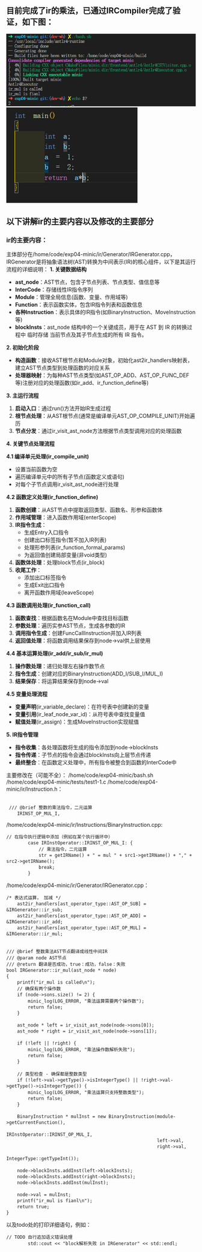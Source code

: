 
## 目前完成了ir的乘法，已通过IRCompiler完成了验证，如下图：
![alt text](figs/readmeBywh-image-1.png)
![alt text](figs/readmeBywh-image-2.png)

## 以下讲解ir的主要内容以及修改的主要部分

### ir的主要内容：
主体部分在/home/code/exp04-minic/ir/Generator/IRGenerator.cpp，IRGenerator是将抽象语法树(AST)转换为中间表示(IR)的核心组件，以下是其运行流程的详细说明：
**1. 关键数据结构**

- **ast_node**：AST节点，包含子节点列表、节点类型、值信息等
- **InterCode**：存储线性IR指令序列
- **Module**：管理全局信息(函数、变量、作用域等)
- **Function**：表示函数实体，包含IR指令列表和函数信息
- **各种Instruction**：表示具体的IR指令(如BinaryInstruction、MoveInstruction等)
- **blockInsts**：ast_node 结构中的一个关键成员，用于在 AST 到 IR 的转换过程中 临时存储 当前节点及其子节点生成的所有 IR 指令。

**2. 初始化阶段**

- **构造函数**：接收AST根节点和Module对象，初始化ast2ir_handlers映射表，建立AST节点类型到处理函数的对应关系
- **处理器映射**：为每种AST节点类型(如AST_OP_ADD、AST_OP_FUNC_DEF等)注册对应的处理函数(如ir_add、ir_function_define等)

**3. 主运行流程**

1. **启动入口**：通过run()方法开始IR生成过程
2. **根节点处理**：从AST根节点(通常是编译单元AST_OP_COMPILE_UNIT)开始遍历
3. **节点分发**：通过ir_visit_ast_node方法根据节点类型调用对应的处理函数

**4. 关键节点处理流程**

 **4.1 编译单元处理(ir_compile_unit)**
- 设置当前函数为空
- 遍历编译单元中的所有子节点(函数定义或语句)
- 对每个子节点调用ir_visit_ast_node进行处理

 **4.2 函数定义处理(ir_function_define)**
1. **函数创建**：从AST节点中提取返回类型、函数名、形参和函数体
2. **作用域管理**：进入函数作用域(enterScope)
3. **IR指令生成**：
   - 生成Entry入口指令
   - 创建出口标签指令(暂不加入IR列表)
   - 处理形参列表(ir_function_formal_params)
   - 为返回值创建局部变量(非void类型)
4. **函数体处理**：处理block节点(ir_block)
5. **收尾工作**：
   - 添加出口标签指令
   - 生成Exit出口指令
   - 离开函数作用域(leaveScope)

**4.3 函数调用处理(ir_function_call)**
1. **函数查找**：根据函数名在Module中查找目标函数
2. **参数处理**：遍历实参AST节点，生成各参数的IR
3. **调用指令生成**：创建FuncCallInstruction并加入IR列表
4. **返回值处理**：将函数调用结果保存到node->val供上层使用

**4.4 基本运算处理(ir_add/ir_sub/ir_mul)**
1. **操作数处理**：递归处理左右操作数节点
2. **指令生成**：创建对应的BinaryInstruction(ADD_I/SUB_I/MUL_I)
3. **结果保存**：将运算结果保存到node->val

**4.5 变量处理流程**
- **变量声明**(ir_variable_declare)：在符号表中创建新的变量
- **变量引用**(ir_leaf_node_var_id)：从符号表中查找变量值
- **赋值处理**(ir_assign)：生成MoveInstruction实现赋值

**5. IR指令管理**

- **指令收集**：各处理函数将生成的指令添加到node->blockInsts
- **指令传递**：子节点的指令会通过blockInsts向上层节点传递
- **最终整合**：在函数定义处理中，所有指令被整合到函数的InterCode中
  
主要修改在（可能不全）：
/home/code/exp04-minic/bash.sh
/home/code/exp04-minic/tests/test1-1.c
/home/code/exp04-minic/ir/Instruction.h：

```
 
 /// @brief 整数的乘法指令，二元运算
    IRINST_OP_MUL_I,

```
/home/code/exp04-minic/ir/Instructions/BinaryInstruction.cpp:

```
// 在指令执行逻辑中添加（例如在某个执行循环中）
        case IRInstOperator::IRINST_OP_MUL_I: {
            // 乘法指令，二元运算
            str = getIRName() + " = mul " + src1->getIRName() + "," + src2->getIRName();
            break;
        }

```
/home/code/exp04-minic/ir/Generator/IRGenerator.cpp：
```
/* 表达式运算， 加减 */
    ast2ir_handlers[ast_operator_type::AST_OP_SUB] = &IRGenerator::ir_sub;
    ast2ir_handlers[ast_operator_type::AST_OP_ADD] = &IRGenerator::ir_add;
    ast2ir_handlers[ast_operator_type::AST_OP_MUL] = &IRGenerator::ir_mul;
```
```

/// @brief 整数乘法AST节点翻译成线性中间IR
/// @param node AST节点
/// @return 翻译是否成功，true：成功，false：失败
bool IRGenerator::ir_mul(ast_node * node)
{
    printf("ir_mul is called\n");
    // 确保有两个操作数
    if (node->sons.size() != 2) {
        minic_log(LOG_ERROR, "乘法运算需要两个操作数");
        return false;
    }

    ast_node * left = ir_visit_ast_node(node->sons[0]);
    ast_node * right = ir_visit_ast_node(node->sons[1]);

    if (!left || !right) {
        minic_log(LOG_ERROR, "乘法操作数解析失败");
        return false;
    }

    // 类型检查 - 确保都是整数类型
    if (!left->val->getType()->isIntegerType() || !right->val->getType()->isIntegerType()) {
        minic_log(LOG_ERROR, "乘法运算只支持整数类型");
        return false;
    }

    BinaryInstruction * mulInst = new BinaryInstruction(module->getCurrentFunction(),
                                                        IRInstOperator::IRINST_OP_MUL_I,
                                                        left->val,
                                                        right->val,
                                                        IntegerType::getTypeInt());

    node->blockInsts.addInst(left->blockInsts);
    node->blockInsts.addInst(right->blockInsts);
    node->blockInsts.addInst(mulInst);

    node->val = mulInst;
    printf("ir_mul is fianl\n");
    return true;
}
```
以及todo处的打印详细语句，例如：
```
// TODO 自行追加语义错误处理
        std::cout << "block解析失败 in IRGenerator" << std::endl;
```